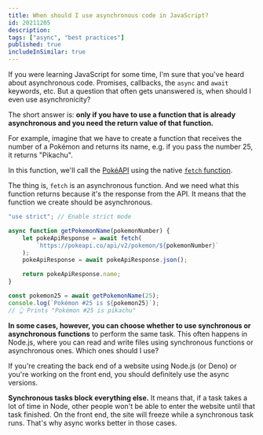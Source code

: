 ```yaml
---
title: When should I use asynchronous code in JavaScript?
id: 20211205
description: 
tags: ["async", "best practices"]
published: true
includeInSimilar: true
---
```

If you were learning JavaScript for some time, I'm sure that you've heard about asynchronous code. Promises, callbacks, the `async` and `await` keywords, etc. But a question that often gets unanswered is, when should I even use asynchronicity?

The short answer is: **only if you have to use a function that is already asynchronous and you need the return value of that function.** 

For example, imagine that we have to create a function that receives the number of a Pokémon and returns its name, e.g. if you pass the number 25, it returns "Pikachu".

In this function, we'll call the [PokéAPI](https://pokeapi.co/) using the native [`fetch` function](https://developer.mozilla.org/en-US/docs/Web/API/fetch).

The thing is, `fetch` is an asynchronous function. And we need what this function returns because it's the response from the API. It means that the function we create should be asynchronous.

```javascript
"use strict"; // Enable strict mode

async function getPokemonName(pokemonNumber) {
    let pokeApiResponse = await fetch(
        `https://pokeapi.co/api/v2/pokemon/${pokemonNumber}`
    );
    pokeApiResponse = await pokeApiResponse.json();

    return pokeApiResponse.name;
}

const pokemon25 = await getPokemonName(25);
console.log(`Pokémon #25 is ${pokemon25}`);
// 👆 Prints "Pokémon #25 is pikachu"
```

**In some cases, however, you can choose whether to use synchronous or asynchronous functions** to perform the same task. This often happens in Node.js, where you can read and write files using synchronous functions or asynchronous ones. Which ones should I use?

If you're creating the back end of a website using Node.js (or Deno) or you're working on the front end, you should definitely use the async versions.

**Synchronous tasks block everything else.** It means that, if a task takes a lot of time in Node, other people won't be able to enter the website until that task finished. On the front end, the site will freeze while a synchronous task runs. That's why async works better in those cases.